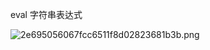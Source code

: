 eval 字符串表达式

![2e695056067fcc6511f8d02823681b3b.png](../../_resources/c2fe7783698f439db2f807d5269734a2.png)